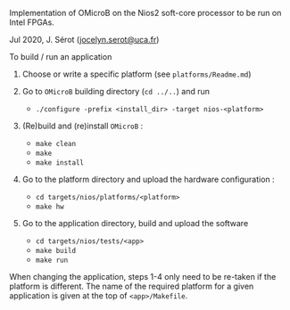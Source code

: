 Implementation of OMicroB on the Nios2 soft-core processor to be run on Intel FPGAs.

Jul 2020, J. Sérot (jocelyn.serot@uca.fr)

To build / run an application

1. Choose or write a specific platform (see `platforms/Readme.md`)

2. Go to `OMicroB` building directory (`cd ../..`) and run

   - `./configure -prefix <install_dir> -target nios-<platform>` 
   
3. (Re)build and (re)install `OMicroB` :

   - `make clean`
   - `make`
   - `make install` 

4. Go to the platform directory and upload the hardware configuration :

   - `cd targets/nios/platforms/<platform>` 
   - `make hw` 

5. Go to the application directory, build and upload the software

   - `cd targets/nios/tests/<app>` 
   - `make build` 
   - `make run`

When changing the application, steps 1-4 only need to be re-taken if the platform is different. 
The name of the required platform  for a given application is given at the top of `<app>/Makefile`.
